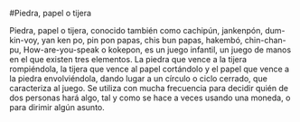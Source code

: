#Piedra, papel o tijera

Piedra, papel o tijera, conocido también como cachipún, jankenpón, dum-kin-voy, yan ken po, pin pon papas, chis bun papas, hakembó, chin-chan-pu, How-are-you-speak o kokepon, es un juego infantil, un juego de manos en el que existen tres elementos. La piedra que vence a la tijera rompiéndola, la tijera que vence al papel cortándolo y el papel que vence a la piedra envolviéndola, dando lugar a un círculo o ciclo cerrado, que caracteriza al juego. Se utiliza con mucha frecuencia para decidir quién de dos personas hará algo, tal y como se hace a veces usando una moneda, o para dirimir algún asunto.

